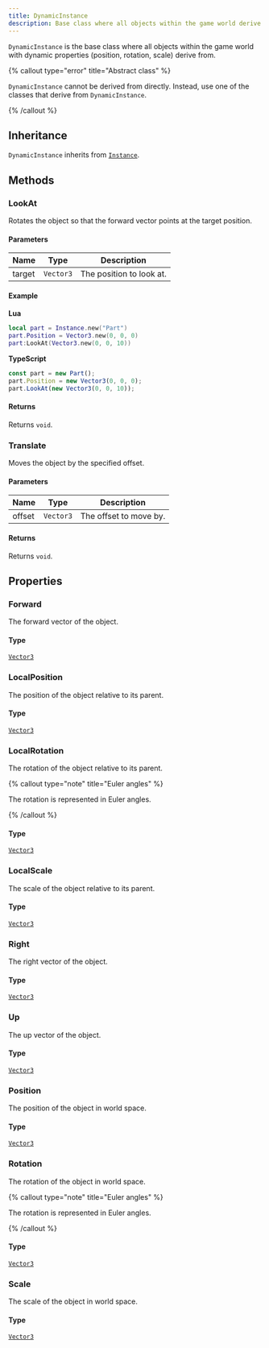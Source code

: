 ```yaml
---
title: DynamicInstance
description: Base class where all objects within the game world derive from.
---
```


`DynamicInstance` is the base class where all objects within the game world with dynamic properties (position, rotation, scale) derive from.

{% callout type="error" title="Abstract class" %}

`DynamicInstance` cannot be derived from directly. Instead, use one of the classes that derive from `DynamicInstance`.

{% /callout %}

## Inheritance

`DynamicInstance` inherits from [`Instance`](/api-docs/system/instance).

## Methods

### LookAt

Rotates the object so that the forward vector points at the target position.

#### Parameters

| Name   | Type      | Description              |
| ------ | --------- | ------------------------ |
| target | `Vector3` | The position to look at. |

#### Example

**Lua**

```lua
local part = Instance.new("Part")
part.Position = Vector3.new(0, 0, 0)
part:LookAt(Vector3.new(0, 0, 10))
```

**TypeScript**

```ts
const part = new Part();
part.Position = new Vector3(0, 0, 0);
part.LookAt(new Vector3(0, 0, 10));
```

#### Returns

Returns `void`.

### Translate

Moves the object by the specified offset.

#### Parameters

| Name   | Type      | Description            |
| ------ | --------- | ---------------------- |
| offset | `Vector3` | The offset to move by. |

#### Returns

Returns `void`.

## Properties

### Forward

The forward vector of the object.

#### Type

[`Vector3`](/api-docs/types/vector3)

### LocalPosition

The position of the object relative to its parent.

#### Type

[`Vector3`](/api-docs/types/vector3)

### LocalRotation

The rotation of the object relative to its parent.

{% callout type="note" title="Euler angles" %}

The rotation is represented in Euler angles.

{% /callout %}

#### Type

[`Vector3`](/api-docs/types/vector3)

### LocalScale

The scale of the object relative to its parent.

#### Type

[`Vector3`](/api-docs/types/vector3)

### Right

The right vector of the object.

#### Type

[`Vector3`](/api-docs/types/vector3)

### Up

The up vector of the object.

#### Type

[`Vector3`](/api-docs/types/vector3)

### Position

The position of the object in world space.

#### Type

[`Vector3`](/api-docs/types/vector3)

### Rotation

The rotation of the object in world space.

{% callout type="note" title="Euler angles" %}

The rotation is represented in Euler angles.

{% /callout %}

#### Type

[`Vector3`](/api-docs/types/vector3)

### Scale

The scale of the object in world space.

#### Type

[`Vector3`](/api-docs/types/vector3)
